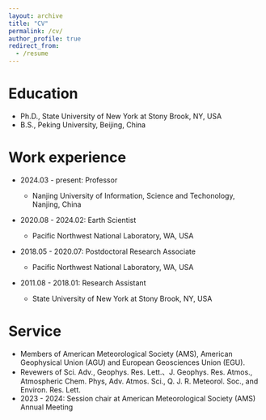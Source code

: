 ```yaml
---
layout: archive
title: "CV"
permalink: /cv/
author_profile: true
redirect_from:
  - /resume
---
```




Education
======
* Ph.D., State University of New York at Stony Brook, NY, USA 
* B.S., Peking University, Beijing, China

Work experience
======
* 2024.03 - present: Professor
  * Nanjing University of Information, Science and Techonology, Nanjing, China

* 2020.08 - 2024.02: Earth Scientist
  * Pacific Northwest National Laboratory, WA, USA

* 2018.05 - 2020.07: Postdoctoral Research Associate
  * Pacific Northwest National Laboratory, WA, USA

* 2011.08 - 2018.01: Research Assistant
  * State University of New York at Stony Brook, NY, USA
  
Service
======
* Members of American Meteorological Society (AMS), American Geophysical Union (AGU) and European Geosciences Union (EGU).
* Revewers of Sci. Adv., Geophys. Res. Lett.、J. Geophys. Res. Atmos., Atmospheric Chem. Phys, Adv. Atmos. Sci., Q. J. R. Meteorol. Soc., and Environ. Res. Lett. 
* 2023 - 2024: Session chair at American Meteorological Society (AMS) Annual Meeting

